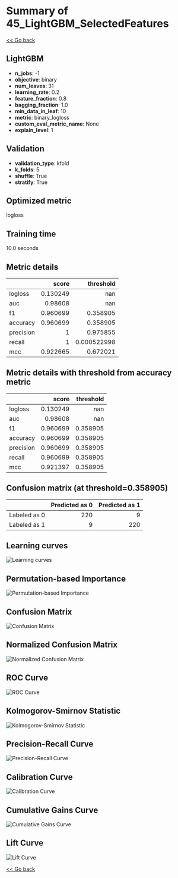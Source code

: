# Summary of 45_LightGBM_SelectedFeatures

[<< Go back](../README.md)


## LightGBM
- **n_jobs**: -1
- **objective**: binary
- **num_leaves**: 31
- **learning_rate**: 0.2
- **feature_fraction**: 0.8
- **bagging_fraction**: 1.0
- **min_data_in_leaf**: 10
- **metric**: binary_logloss
- **custom_eval_metric_name**: None
- **explain_level**: 1

## Validation
 - **validation_type**: kfold
 - **k_folds**: 5
 - **shuffle**: True
 - **stratify**: True

## Optimized metric
logloss

## Training time

10.0 seconds

## Metric details
|           |    score |     threshold |
|:----------|---------:|--------------:|
| logloss   | 0.130249 | nan           |
| auc       | 0.98608  | nan           |
| f1        | 0.960699 |   0.358905    |
| accuracy  | 0.960699 |   0.358905    |
| precision | 1        |   0.975855    |
| recall    | 1        |   0.000522998 |
| mcc       | 0.922665 |   0.672021    |


## Metric details with threshold from accuracy metric
|           |    score |   threshold |
|:----------|---------:|------------:|
| logloss   | 0.130249 |  nan        |
| auc       | 0.98608  |  nan        |
| f1        | 0.960699 |    0.358905 |
| accuracy  | 0.960699 |    0.358905 |
| precision | 0.960699 |    0.358905 |
| recall    | 0.960699 |    0.358905 |
| mcc       | 0.921397 |    0.358905 |


## Confusion matrix (at threshold=0.358905)
|              |   Predicted as 0 |   Predicted as 1 |
|:-------------|-----------------:|-----------------:|
| Labeled as 0 |              220 |                9 |
| Labeled as 1 |                9 |              220 |

## Learning curves
![Learning curves](learning_curves.png)

## Permutation-based Importance
![Permutation-based Importance](permutation_importance.png)
## Confusion Matrix

![Confusion Matrix](confusion_matrix.png)


## Normalized Confusion Matrix

![Normalized Confusion Matrix](confusion_matrix_normalized.png)


## ROC Curve

![ROC Curve](roc_curve.png)


## Kolmogorov-Smirnov Statistic

![Kolmogorov-Smirnov Statistic](ks_statistic.png)


## Precision-Recall Curve

![Precision-Recall Curve](precision_recall_curve.png)


## Calibration Curve

![Calibration Curve](calibration_curve_curve.png)


## Cumulative Gains Curve

![Cumulative Gains Curve](cumulative_gains_curve.png)


## Lift Curve

![Lift Curve](lift_curve.png)



[<< Go back](../README.md)
